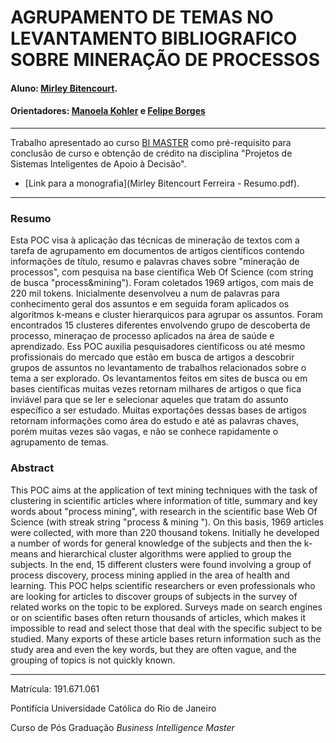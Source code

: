 # AGRUPAMENTO DE TEMAS NO LEVANTAMENTO BIBLIOGRAFICO SOBRE MINERAÇÃO DE PROCESSOS 

#### Aluno: [Mirley Bitencourt](https://github.com/mirleybitencourt).
#### Orientadores: [Manoela Kohler](https://github.com/manoelakohler) e [Felipe Borges](https://github.com/FelipeBorgesC)


---

Trabalho apresentado ao curso [BI MASTER](https://ica.puc-rio.ai/bi-master) como pré-requisito para conclusão de curso e obtenção de crédito na disciplina "Projetos de Sistemas Inteligentes de Apoio à Decisão".

- [Link para a monografia](Mirley Bitencourt Ferreira - Resumo.pdf). 

---

### Resumo

Esta POC visa à aplicação das técnicas de mineração de textos com a tarefa de agrupamento em documentos de artigos científicos contendo informações de título, resumo e palavras chaves sobre "mineração de processos", com pesquisa na base científica Web Of Science (com string de busca "process&mining"). Foram coletados 1969 artigos, com mais de 220 mil tokens. Inicialmente desenvolveu a num de palavras para conhecimento geral dos assuntos e em seguida foram aplicados os algoritmos k-means e cluster hierarquicos para agrupar os assuntos. Foram encontrados 15 clusteres diferentes envolvendo grupo de descoberta de processo, mineraçao de processo aplicados na área de saúde e aprendizado. Ess POC auxilia pesquisadores científicoss ou até mesmo profissionais do mercado que estão em busca de artigos a descobrir grupos de assuntos no levantamento de trabalhos relacionados sobre o tema a ser explorado. Os levantamentos feitos em sites de busca ou em bases científicas muitas vezes retornam milhares de artigos o que fica inviável para que se ler e selecionar aqueles que tratam do assunto específico a ser estudado. Muitas exportações dessas bases de artigos retornam informações como área do estudo e até as palavras chaves, porém muitas vezes são vagas, e não se conhece rapidamente o agrupamento de temas.

### Abstract 

This POC aims at the application of text mining techniques with the task of clustering in scientific articles where information of title, summary and key words about "process mining", with research in the scientific base Web Of Science (with streak string "process & mining "). On this basis, 1969 articles were collected, with more than 220 thousand tokens. Initially he developed a number of words for general knowledge of the subjects and then the k-means and hierarchical cluster algorithms were applied to group the subjects. In the end, 15 different clusters were found involving a group of process discovery, process mining applied in the area of ​​health and learning. This POC helps scientific researchers or even professionals who are looking for articles to discover groups of subjects in the survey of related works on the topic to be explored. Surveys made on search engines or on scientific bases often return thousands of articles, which makes it impossible to read and select those that deal with the specific subject to be studied. Many exports of these article bases return information such as the study area and even the key words, but they are often vague, and the grouping of topics is not quickly known.

---

Matrícula: 191.671.061

Pontifícia Universidade Católica do Rio de Janeiro

Curso de Pós Graduação *Business Intelligence Master*

